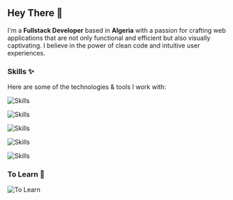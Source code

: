 ## Hey There 👋

I'm a **Fullstack Developer** based in **Algeria** with a passion for
crafting web applications that are not only functional and efficient but
also visually captivating. I believe in the power of clean code and
intuitive user experiences.

### Skills ✨

Here are some of the technologies & tools I work with:

![Skills](https://skills.syvixor.com/api/icons?i=javascript,typescript,python&perline=6)

![Skills](https://skills.syvixor.com/api/icons?i=nodejs,expressjs,nuxtjs,vueuse,zod,vaxee,drizzle,tailwindcss,unocss&perline=6)

![Skills](https://skills.syvixor.com/api/icons?i=mongodb,postgresql,mysql,supabase,storyblok,clerk&perline=6)

![Skills](https://skills.syvixor.com/api/icons?i=github,git,docker&perline=6)

![Skills](https://skills.syvixor.com/api/icons?i=vercel,neon,tidb,chatgpt,lumo,figma&perline=6)

### To Learn 📖

![To Learn](https://skills.syvixor.com/api/icons?i=jest,redis&perline=10)
